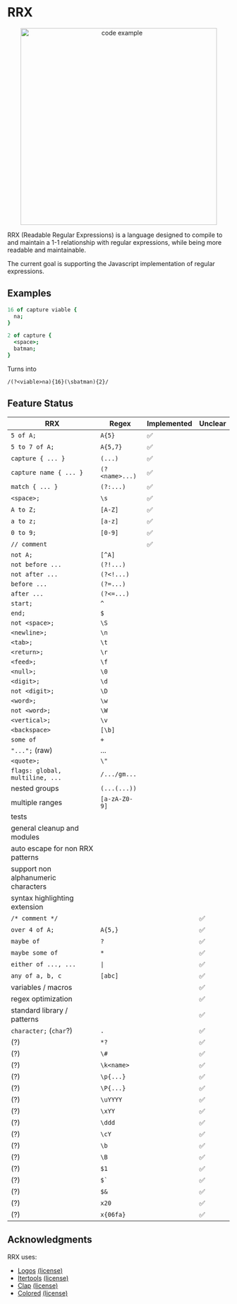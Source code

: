 # RRX

<p align="center">
  <img alt="code example" src="https://user-images.githubusercontent.com/14347895/153910592-8a25c713-82f8-4fb4-ba89-073f517f0a3d.png" width="445px" style="">
</p>

RRX (Readable Regular Expressions) is a language designed to compile to and maintain a 1-1 relationship with regular expressions, while being more readable and maintainable.

The current goal is supporting the Javascript implementation of regular expressions.

## Examples

```coffeescript
16 of capture viable {
  na;
}

2 of capture {
  <space>;
  batman;
}
```

Turns into

```regex
/(?<viable>na){16}(\sbatman){2}/
```

## Feature Status

| RRX                                 | Regex                 | Implemented | Unclear      |
| ----------------------------------- | --------------------- | ----------- | ------------ |
| `5 of A;`                           | `A{5}`                | ✅           |              |
| `5 to 7 of A;`                      | `A{5,7}`              | ✅           |              |
| `capture { ... }`                   | `(...)`               | ✅           |              |
| `capture name { ... }`              | `(?<name>...)`        | ✅           |              |
| `match { ... }`                     | `(?:...)`             | ✅           |              |
| `<space>;`                          | `\s`                  | ✅           |              |
| `A to Z;`                           | `[A-Z]`               | ✅           |              |
| `a to z;`                           | `[a-z]`               | ✅           |              |
| `0 to 9;`                           | `[0-9]`               | ✅           |              |
| `// comment`                        |                       | ✅           |              |
| `not A;`                            | `[^A]`                |             |              |
| `not before ...`                    | `(?!...)`             |             |              |
| `not after ...`                     | `(?<!...)`            |             |              |
| `before ...`                        | `(?=...)`             |             |              |
| `after ...`                         | `(?<=...)`            |             |              |
| `start;`                            | `^`                   |             |              |
| `end;`                              | `$`                   |             |              |
| `not <space>;`                      | `\S`                  |             |              |
| `<newline>;`                        | `\n`                  |             |              |
| `<tab>;`                            | `\t`                  |             |              |
| `<return>;`                         | `\r`                  |             |              |
| `<feed>;`                           | `\f`                  |             |              |
| `<null>;`                           | `\0`                  |             |              |
| `<digit>;`                          | `\d`                  |             |              |
| `not <digit>;`                      | `\D`                  |             |              |
| `<word>;`                           | `\w`                  |             |              |
| `not <word>;`                       | `\W`                  |             |              |
| `<vertical>;`                       | `\v`                  |             |              |
| `<backspace>`                       | `[\b]`                |             |              |
| `some of`                           | `+`                   |             |              |
| `"...";` (raw)                      | ...                   |             |              |
| `<quote>;`                          | `\"`                  |             |              |
| `flags: global, multiline, ...`     | `/.../gm...`          |             |              |
| nested groups                       | `(...(...))`          |             |              |
| multiple ranges                     | `[a-zA-Z0-9]`         |             |              |
| tests                               |                       |             |              |
| general cleanup and modules         |                       |             |              |
| auto escape for non RRX patterns    |                       |             |              |
| support non alphanumeric characters |                       |             |              |
| syntax highlighting extension       |                       |             |              |
| `/* comment */`                     |                       |             | ✅            |
| `over 4 of A;`                      | `A{5,}`               |             | ✅            |
| `maybe of`                          | `?`                   |             | ✅            |
| `maybe some of`                     | `*`                   |             | ✅            |
| `either of ..., ...`                | `\|`                  |             | ✅            |
| `any of a, b, c`                    | `[abc]`               |             | ✅            |
| variables / macros                  |                       |             | ✅            |
| regex optimization                  |                       |             | ✅            |
| standard library / patterns         |                       |             | ✅            |
| `character;` (`char`?)              | `.`                   |             | ✅            |
| (?)                                 | `*?`                  |             | ✅            |
| (?)                                 | `\#`                  |             | ✅            |
| (?)                                 | `\k<name>`            |             | ✅            |
| (?)                                 | `\p{...}`             |             | ✅            |
| (?)                                 | `\P{...}`             |             | ✅            |
| (?)                                 | `\uYYYY`              |             | ✅            |
| (?)                                 | `\xYY`                |             | ✅            |
| (?)                                 | `\ddd`                |             | ✅            |
| (?)                                 | `\cY`                 |             | ✅            |
| (?)                                 | `\b`                  |             | ✅            |
| (?)                                 | `\B`                  |             | ✅            |
| (?)                                 | `$1`                  |             | ✅            |
| (?)                                 | <code>$`</code>       |             | ✅            |
| (?)                                 | `$&`                  |             | ✅            |
| (?)                                 | `x20`                 |             | ✅            |
| (?)                                 | `x{06fa}`             |             | ✅            |

## Acknowledgments

RRX uses:

- [Logos](https://github.com/maciejhirsz/logos) [(license)](https://github.com/maciejhirsz/logos/blob/master/LICENSE-MIT)
- [Itertools](https://github.com/rust-itertools/itertools) [(license)](https://github.com/rust-itertools/itertools/blob/master/LICENSE-MIT)
- [Clap](https://github.com/clap-rs/clap) [(license)](https://github.com/clap-rs/clap/blob/master/LICENSE-MIT)
- [Colored](https://github.com/mackwic/colored) [(license)](https://github.com/mackwic/colored/blob/master/LICENSE)
